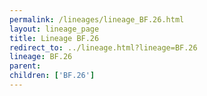 ```yaml
---
permalink: /lineages/lineage_BF.26.html
layout: lineage_page
title: Lineage BF.26
redirect_to: ../lineage.html?lineage=BF.26
lineage: BF.26
parent: 
children: ['BF.26']
---
```

